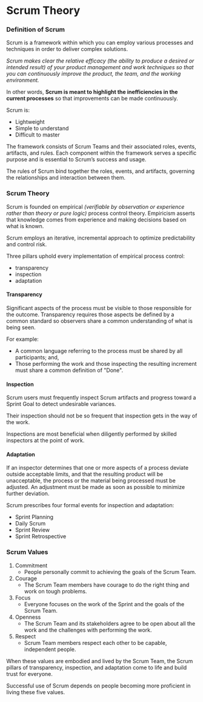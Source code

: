 # Scrum Theory

### Definition of Scrum

Scrum is a framework within which you can employ various processes and techniques in order to deliver complex solutions.

_Scrum makes clear the relative efficacy \(the ability to produce a desired or intended result\) of your product management and work techniques so that you can continuously improve the product, the team, and the working environment._

In other words, **Scrum is meant to highlight the inefficiencies in the current processes** so that improvements can be made continuously.

Scrum is:

* Lightweight
* Simple to understand
* Difficult to master

The framework consists of Scrum Teams and their associated roles, events, artifacts, and rules. Each component within the framework serves a specific purpose and is essential to Scrum’s success and usage.

The rules of Scrum bind together the roles, events, and artifacts, governing the relationships and interaction between them.

### Scrum Theory

Scrum is founded on empirical _\(verifiable by observation or experience rather than theory or pure logic\)_ process control theory. Empiricism asserts that knowledge comes from experience and making decisions based on what is known.

Scrum employs an iterative, incremental approach to optimize predictability and control risk.

Three pillars uphold every implementation of empirical process control:

* transparency
* inspection
* adaptation

#### Transparency

Significant aspects of the process must be visible to those responsible for the outcome. Transparency requires those aspects be defined by a common standard so observers share a common understanding of what is being seen.

For example:

* A common language referring to the process must be shared by all participants; and,
* Those performing the work and those inspecting the resulting increment must share a common definition of "Done".

#### Inspection

Scrum users must frequently inspect Scrum artifacts and progress toward a Sprint Goal to detect undesirable variances.

Their inspection should not be so frequent that inspection gets in the way of the work.

Inspections are most beneficial when diligently performed by skilled inspectors at the point of work.

#### Adaptation

If an inspector determines that one or more aspects of a process deviate outside acceptable limits, and that the resulting product will be unacceptable, the process or the material being processed must be adjusted. An adjustment must be made as soon as possible to minimize further deviation.

Scrum prescribes four formal events for inspection and adaptation:

* Sprint Planning
* Daily Scrum
* Sprint Review
* Sprint Retrospective

### Scrum Values

1. Commitment
   * People personally commit to achieving the goals of the Scrum Team.
2. Courage
   * The Scrum Team members have courage to do the right thing and work on tough problems.
3. Focus
   * Everyone focuses on the work of the Sprint and the goals of the Scrum Team.
4. Openness
   * The Scrum Team and its stakeholders agree to be open about all the work and the challenges with performing the work.
5. Respect
   * Scrum Team members respect each other to be capable, independent people.

When these values are embodied and lived by the Scrum Team, the Scrum pillars of transparency, inspection, and adaptation come to life and build trust for everyone.

Successful use of Scrum depends on people becoming more proficient in living these five values.

